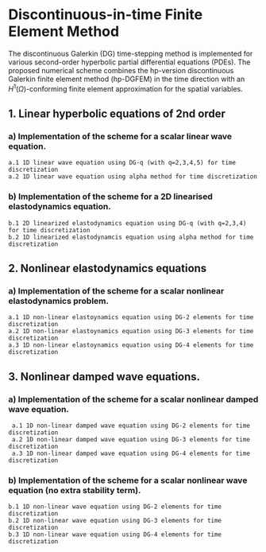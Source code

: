 # Discontinuous-in-time Finite Element Method

The discontinuous Galerkin (DG) time-stepping method is implemented for various second-order hyperbolic partial differential equations (PDEs). 
The proposed numerical scheme combines the hp-version discontinuous Galerkin finite element method (hp-DGFEM) in the time direction with an $H^1(\Omega)$-conforming finite element approximation for the spatial variables.

## 1. Linear hyperbolic equations of 2nd order 
### a) Implementation of the scheme for a scalar linear wave equation. 
    a.1 1D linear wave equation using DG-q (with q=2,3,4,5) for time discretization
    a.2 1D linear wave equation using alpha method for time discretization 
   
### b) Implementation of the scheme for a 2D linearised elastodynamics equation.    
    b.1 2D linearized elastodynamics equation using DG-q (with q=2,3,4) for time discretization
    b.2 1D linearized elastodynamcis equation using alpha method for time discretization 
   
     
 
   
## 2. Nonlinear elastodynamics equations 
### a) Implementation of the scheme for a scalar nonlinear elastodynamics problem.
    a.1 1D non-linear elastoynamics equation using DG-2 elements for time discretization
    a.2 1D non-linear elastoynamics equation using DG-3 elements for time discretization
    a.3 1D non-linear elastoynamics equation using DG-4 elements for time discretization

## 3. Nonlinear damped wave equations.
### a) Implementation of the scheme for a scalar nonlinear damped wave equation.
     a.1 1D non-linear damped wave equation using DG-2 elements for time discretization
     a.2 1D non-linear damped wave equation using DG-3 elements for time discretization
     a.3 1D non-linear damped wave equation using DG-4 elements for time discretization
### b) Implementation of the scheme for a scalar nonlinear wave equation (no extra stability term).
    b.1 1D non-linear wave equation using DG-2 elements for time discretization
    b.2 1D non-linear wave equation using DG-3 elements for time discretization
    b.3 1D non-linear wave equation using DG-4 elements for time discretization



   
     
     
